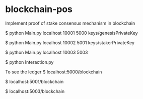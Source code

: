 # blockchain-pos
Implement proof of stake consensus mechanism in blockchain


$ python Main.py localhost 10001 5000 keys/genesisPrivateKey

$ python Main.py localhost 10002 5001 keys/stakerPrivateKey 

$ python Main.py localhost 10003 5003 

$ python Interaction.py

To see the ledger
$ localhost:5000/blockchain

$ localhost:5001/blockchain

$ localhost:5003/blockchain
